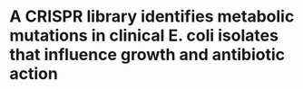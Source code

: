 # A CRISPR library identifies metabolic mutations in clinical E. coli isolates that influence growth and antibiotic action
 

